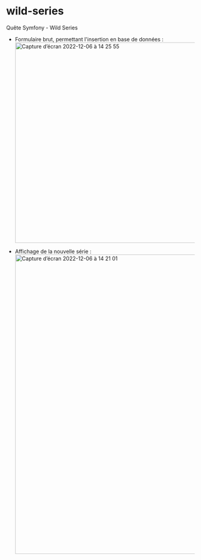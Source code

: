 # wild-series
Quête Symfony - Wild Series


* Formulaire brut, permettant l'insertion en base de données :
<br><img width="535" alt="Capture d’écran 2022-12-06 à 14 25 55" src="https://user-images.githubusercontent.com/106317697/205924541-d273bd9e-0f7a-48bf-9a86-23957705086f.png">



* Affichage de la nouvelle série :
<br><img width="799" alt="Capture d’écran 2022-12-06 à 14 21 01" src="https://user-images.githubusercontent.com/106317697/205923545-57b14015-2d8e-45a7-bbfe-8b775c80fed0.png">
